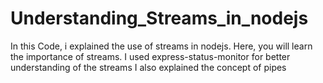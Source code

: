 # Understanding_Streams_in_nodejs

In this Code, i explained the use of streams in nodejs.
Here, you will learn the importance of streams.
I used express-status-monitor for better understanding of the streams
I also explained the concept of pipes
